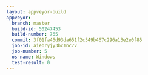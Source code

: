 ```yaml
---
layout: appveyor-build
appveyor:
  branch: master
  build-id: 50247453
  build-number: 765
  commit: 3f01fa46d93da651f2c549b467c296a13e2e0f85
  job-id: aiebryjy3bc1nc7v
  job-number: 5
  os-name: Windows
  test-result: 0
---
```

